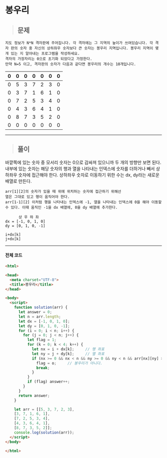 # 봉우리

> ## 문제

```
지도 정보가 N*N 격자판에 주어집니다. 각 격자에는 그 지역의 높이가 쓰여있습니다. 각 격자 판의 숫자 중 자신의 상하좌우 숫자보다 큰 숫자는 봉우리 지역입니다. 봉우리 지역이 몇 개 있는 지 알아내는 프로그램을 작성하세요.
격자의 가장자리는 0으로 초기화 되었다고 가정한다.
만약 N=5 이고, 격자판의 숫자가 다음과 같다면 봉우리의 개수는 10개입니다.
```
0|0|0|0|0|0|0
---|---|---|---|---|---|---
0|5|3|7|2|3|0
0|3|7|1|6|1|0
0|7|2|5|3|4|0
0|4|3|6|4|1|0
0|8|7|3|5|2|0
0|0|0|0|0|0|0

***

> ## 풀이

바깥쪽에 있는 숫자 중 모서리 숫자는 0으로 감싸져 있으니까 두 개의 방향만 보면 된다.
내부에 있는 숫자는 해당 숫자의 행과 열을 나타내는 인덱스에 숫자를 더하거나 빼서 상하좌우 숫자에 접근해야 한다.
상하좌우 숫자로 이동하기 위한 수는 dx, dy라는 새로운 배열로 만든다.
```
arr[1][2]의 숫자가 있을 때 위에 위치하는 숫자에 접근하기 위해선
열은 그대로 있고 행이 움직어야 한다.
arr[1-1][2] 이처럼 행을 나타내는 인덱스에 -1, 열을 나타내는 인덱스에 0을 해야 이동할 수 있다. 이때 움직인 -1을 dx 배열에, 0을 dy 배열에 추가한다.

      상 우 하 좌
dx = [-1, 0, 1, 0]
dy = [0, 1, 0, -1]

i+dx[k]
j+dx[k]
```
***

#### 전체 코드
```html
<html>

<head>
  <meta charset="UTF-8">
  <title>봉우리</title>
</head>

<body>
  <script>
    function solution(arr) {
      let answer = 0;
      let n = arr.length;
      let dx = [-1, 0, 1, 0];
      let dy = [0, 1, 0, -1];
      for (i = 0; i < n; i++) {
        for (j = 0; j < n; j++) {
          let flag = 1;
          for (k = 0; k < 4; k++) {
            let nx = i + dx[k];     // 행 좌표
            let ny = j + dy[k];     // 열 좌표
            if (nx >= 0 && nx < n && ny >= 0 && ny < n && arr[nx][ny] >= arr[i][j]) {
              flag = o;     // 봉우리가 아니다.
              break;
            }
          }
          if (flag) answer++;
        }
      }
      return answer;
    }

    let arr = [[5, 3, 7, 2, 3],
    [3, 7, 1, 6, 1],
    [7, 2, 5, 3, 4],
    [4, 3, 6, 4, 1],
    [8, 7, 3, 5, 2]];
    console.log(solution(arr));
  </script>
</body>

</html>
```